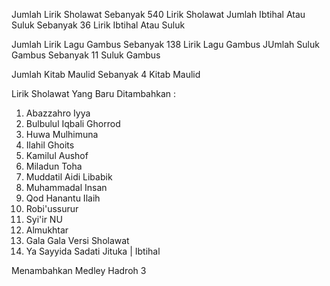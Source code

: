 Jumlah Lirik Sholawat Sebanyak 540 Lirik Sholawat
Jumlah Ibtihal Atau Suluk Sebanyak 36 Lirik Ibtihal Atau Suluk

Jumlah Lirik Lagu Gambus Sebanyak 138 Lirik Lagu Gambus
JUmlah Suluk Gambus Sebanyak 11 Suluk Gambus

Jumlah Kitab Maulid Sebanyak 4 Kitab Maulid

Lirik Sholawat Yang Baru Ditambahkan :
1. Abazzahro Iyya
2. Bulbulul Iqbali Ghorrod
3. Huwa Mulhimuna
4. Ilahil Ghoits
5. Kamilul Aushof
6. Miladun Toha
7. Muddatil Aidi Libabik
8. Muhammadal Insan
9. Qod Hanantu Ilaih
10. Robi'ussurur
11. Syi'ir NU
12. Almukhtar
13. Gala Gala Versi Sholawat
14. Ya Sayyida Sadati Jituka | Ibtihal

Menambahkan Medley Hadroh 3